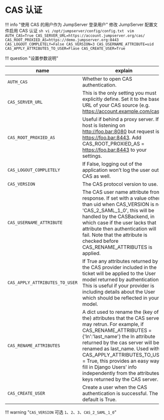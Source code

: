 # CAS 认证

!!! info "使用 CAS 的用户作为 JumpServer 登录用户"
    修改 JumpServer 配置文件启用 CAS 认证
    ```sh
    vi /opt/jumpserver/config/config.txt
    ```
    ```vim
    AUTH_CAS=True
    CAS_SERVER_URL=https://account.jumpserver.org/cas/
    CAS_ROOT_PROXIED_AS=https://demo.jumpserver.org:8443
    CAS_LOGOUT_COMPLETELY=False
    CAS_VERSION=3
    CAS_USERNAME_ATTRIBUTE=uid
    CAS_APPLY_ATTRIBUTES_TO_USER=Flase
    CAS_CREATE_USER=True
    ```

!!! question "设置参数说明"

| name                           | explain                                                                                                                                                                            |
| ------------------------------ | ---------------------------------------------------------------------------------------------------------------------------------------------------------------------------------- |
| `AUTH_CAS`                     | Whether to open CAS authentication. |
| `CAS_SERVER_URL`               | This is the only setting you must explicitly define. Set it to the base URL of your CAS source (e.g. https://account.example.com/cas/). |
| `CAS_ROOT_PROXIED_AS`          | Useful if behind a proxy server. If host is listening on http://foo.bar:8080 but request is https://foo.bar:8443. Add CAS_ROOT_PROXIED_AS = https://foo.bar:8443 to your settings. |
| `CAS_LOGOUT_COMPLETELY`        | If False, logging out of the application won’t log the user out of CAS as well. |
| `CAS_VERSION`                  | The CAS protocol version to use. |
| `CAS_USERNAME_ATTRIBUTE`       | The CAS user name attribute from response. If set with a value other than uid when CAS_VERSION is not 'CAS_2_SAML_1_0', this will be handled by the CASBackend, in which case if the user lacks that attribute then authentication will fail. Note that the attribute is checked before CAS_RENAME_ATTRIBUTES is applied. |
| `CAS_APPLY_ATTRIBUTES_TO_USER` | If True any attributes returned by the CAS provider included in the ticket will be applied to the User model returned by authentication. This is useful if your provider is including details about the User which should be reflected in your model. |
| `CAS_RENAME_ATTRIBUTES`        | 	A dict used to rename the (key of the) attributes that the CAS server may retrun. For example, if CAS_RENAME_ATTRIBUTES = {'ln':'last_name'} the ln attribute returned by the cas server will be renamed as last_name. Used with CAS_APPLY_ATTRIBUTES_TO_USER = True, this provides an easy way to fill in Django Users’ info independently from the attributes’ keys returned by the CAS server. |
| `CAS_CREATE_USER`              | Create a user when the CAS authentication is successful. The default is True. |


!!! warning "`CAS_VERSION` 可选 `1`、`2`、`3`、`CAS_2_SAML_1_0`"
